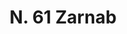 ---
title: "N. 61 Zarnab"
permalink: "/edition/plant061/"
plant-name: "N. 61"
plant-number: "061"
plant-xml: "/assets/xml/plant061.xml"
plant-img1: "/assets/img/plant061_verso.jpg"
plant-img2: "/assets/img/plant061.jpg"
plant-title: "N. 61 Zarnab"
plant-taxon-link: ""
plant-taxon-content: ""
layout: single-xml
---